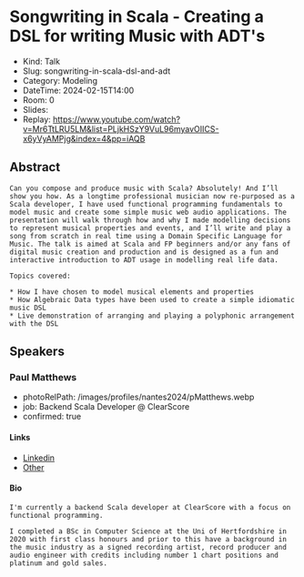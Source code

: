 # Songwriting in Scala - Creating a DSL for writing Music with ADT's

- Kind: Talk
- Slug: songwriting-in-scala-dsl-and-adt
- Category: Modeling
- DateTime: 2024-02-15T14:00
- Room: 0
- Slides: 
- Replay: https://www.youtube.com/watch?v=Mr6TtLRU5LM&list=PLjkHSzY9VuL96myavOIICS-x6yVyAMPjg&index=4&pp=iAQB

## Abstract

```
Can you compose and produce music with Scala? Absolutely! And I’ll show you how. As a longtime professional musician now re-purposed as a Scala developer, I have used functional programming fundamentals to model music and create some simple music web audio applications. The presentation will walk through how and why I made modelling decisions to represent musical properties and events, and I’ll write and play a song from scratch in real time using a Domain Specific Language for Music. The talk is aimed at Scala and FP beginners and/or any fans of digital music creation and production and is designed as a fun and interactive introduction to ADT usage in modelling real life data.

Topics covered:

* How I have chosen to model musical elements and properties
* How Algebraic Data types have been used to create a simple idiomatic music DSL
* Live demonstration of arranging and playing a polyphonic arrangement with the DSL
```

## Speakers

### Paul Matthews

- photoRelPath: /images/profiles/nantes2024/pMatthews.webp
- job: Backend Scala Developer @ ClearScore
- confirmed: true

#### Links

- [Linkedin](https://www.linkedin.com/in/matthews-paul)
- [Other](https://en.wikipedia.org/wiki/Paul_Matthews_(musician))

#### Bio

```
I'm currently a backend Scala developer at ClearScore with a focus on functional programming.

I completed a BSc in Computer Science at the Uni of Hertfordshire in 2020 with first class honours and prior to this have a background in the music industry as a signed recording artist, record producer and audio engineer with credits including number 1 chart positions and platinum and gold sales.
```
